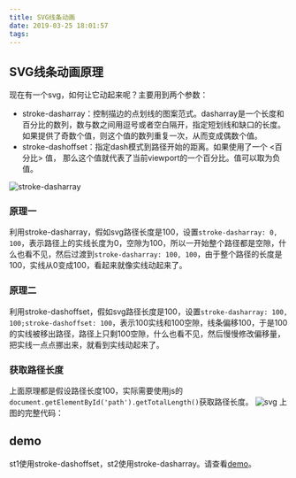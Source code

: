 ```yaml
---
title: SVG线条动画
date: 2019-03-25 18:01:57
tags:
---
```


## SVG线条动画原理
现在有一个svg，如何让它动起来呢？主要用到两个参数：
* stroke-dasharray：控制描边的点划线的图案范式。dasharray是一个长度和百分比的数列，数与数之间用逗号或者空白隔开，指定短划线和缺口的长度。如果提供了奇数个值，则这个值的数列重复一次，从而变成偶数个值。
* stroke-dashoffset：指定dash模式到路径开始的距离。如果使用了一个 <百分比> 值， 那么这个值就代表了当前viewport的一个百分比。值可以取为负值。

![stroke-dasharray](/img/stroke-dasharray.png)

### 原理一
利用stroke-dasharray，假如svg路径长度是100，设置`stroke-dasharray: 0, 100`，表示路径上的实线长度为0，空隙为100，所以一开始整个路径都是空隙，什么也看不见，然后过渡到`stroke-dasharray: 100, 100`，由于整个路径的长度是100，实线从0变成100，看起来就像实线动起来了。

### 原理二
利用stroke-dashoffset，假如svg路径长度是100，设置`stroke-dasharray: 100, 100;stroke-dashoffset: 100`，表示100实线和100空隙，线条偏移100，于是100的实线被移出路径，路径上只剩100空隙，什么也看不见，然后慢慢修改偏移量，把实线一点点挪出来，就看到实线动起来了。

### 获取路径长度
上面原理都是假设路径长度100，实际需要使用js的`document.getElementById('path').getTotalLength()`获取路径长度。
![svg](/img/svg-animation.webp)
上图的完整代码：

## demo
st1使用stroke-dashoffset，st2使用stroke-dasharray。请查看[demo](https://codepen.io/lovelyun/pen/QoRrRz)。
